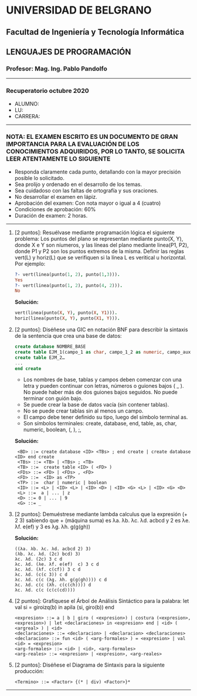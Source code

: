 # UNIVERSIDAD DE BELGRANO

## Facultad de Ingeniería y Tecnología Informática

## LENGUAJES DE PROGRAMACIÓN

### Profesor: Mag. Ing. Pablo Pandolfo

---

### Recuperatorio octubre 2020

* ALUMNO:  
* LU:
* CARRERA:

---

### NOTA: EL EXAMEN ESCRITO ES UN DOCUMENTO DE GRAN IMPORTANCIA PARA LA EVALUACIÓN DE LOS CONOCIMIENTOS ADQUIRIDOS, POR LO TANTO, SE SOLICITA LEER ATENTAMENTE LO SIGUIENTE

* Responda claramente cada punto, detallando con la mayor precisión posible lo solicitado.
* Sea prolijo y ordenado en el desarrollo de los temas.
* Sea cuidadoso con las faltas de ortografía y sus oraciones.
* No desarrollar el examen en lápiz.
* Aprobación del examen: Con nota mayor o igual a 4 (cuatro)
* Condiciones de aprobación: 60%
* Duración de examen: 2 horas.

---

1. [2 puntos]: Resuélvase mediante programación lógica el siguiente problema: Los puntos del plano se representan mediante punto(X, Y), donde X e Y son níumeros, y las líneas del plano mediante linea(P1, P2), donde P1 y P2 son los puntos extremos de la misma. Definir las reglas vert(L) y horiz(L) que se verifiquen si la línea L es veritical u horizontal. Por ejemplo:

    ```prolog
    ?- vert(linea(punto(1, 2), punto(1,3))).
    Yes
    ?- vert(linea(punto(1, 2), punto(4, 2))).
    No
    ```

    **Solución:**

    ```prolog
    vert(linea(punto(X, Y), punto(X, Y1))).
    horiz(linea(punto(X, Y), punto(X1, Y))).
    ```

1. [2 puntos]: Diséñese una GIC en notación BNF para describir la sintaxis de la sentencia que crea una base de datos:

    ```sql
    create database NOMBRE_BASE
    create table EJM_1(campo_1 as char, campo_1_2 as numeric, campo_aux as boolean, …);
    create table EJM_2…
    ...
    end create
    ```

    * Los nombres de base, tablas y campos deben comenzar con una letra y pueden continuar con letras, números o guiones bajos ( _ ). No puede haber más de dos guiones bajos seguidos. No puede terminar con guión bajo.
    * Se puede crear la base de datos vacía (sin contener tablas).
    * No se puede crear tablas sin al menos un campo.
    * El campo debe tener definido su tipo, luego del símbolo terminal as.
    * Son símbolos terminales: create, database, end, table, as, char, numeric, boolean, (, ), ;,

    **Solución:**

   ```grammar
    <BD> ::= create database <ID> <TBs> ; end create | create database <ID> end create
    <TBs> ::= <TB> | <TBs> ; <TB>
    <TB> ::=  create table <ID> ( <FD> ) 
    <FDs> ::= <FD> | <FDs> , <FD>
    <FD> ::=  <ID> as <TP>
    <TP> ::=  char | numeric | boolean
    <ID> ::= <L> | <ID> <L> | <ID> <D> | <ID> <G> <L> | <ID> <G> <D>
    <L> ::=  a | ... | z
    <D> ::= 0 | ... | 9
    <G> ::= _
    ```

1. [2 puntos]: Demuéstrese mediante lambda calculus que la expresión (+ 2 3) sabiendo que + (máquina suma) es λa. λb. λc. λd. acbcd y 2 es λe. λf. e(ef) y 3 es λg. λh. g(g(gh))

    **Solución:**

    ```plain
    ((λa. λb. λc. λd. acbcd 2) 3)
    (λb. λc. λd. (2c) bcd) 3)
    λc. λd. (2c) 3 c d
    λc. λd. (λe. λf. e(ef)  c) 3 c d
    λc. λd. (λf. c(cf)) 3 c d
    λc. λd. (c(c 3)) c d
    λc. λd. c(c (λg. λh. g(g(gh)))) c d
    λc. λd. c(c (λh. c(c(ch)))) d
    λc. λd. c(c (c(c(cd))))
    ```

1. [2 puntos]: Grafíquese el Árbol de Análisis Sintáctico para la palabra: let val si = giroizq(b) in apila (si, giro(b)) end

    ```grammar
    <expresion> ::= a | b | giro ( <expresion>) | costura (<expresion>, <expresion>) | let <declaraciones> in <expresion> end | <id> ( <argreal> ) | <id>
    <declaraciones> ::= <declaracion> | <declaracion> <declaraciones>
    <declaracion> ::= fun <id> ( <arg-formales> ) = <expresion> | val <id> = <expresion>
    <arg-formales> ::= <id> | <id>, <arg-formales>
    <arg-reales> ::= <expresion> | <expresion>, <arg-reales>
    ```

1. [2 puntos]: Diséñese el Diagrama de Sintaxis para la siguiente producción:

    ```grammar
    <Termino> ::= <Factor> {(* | div) <Factor>}*
    ```

---
